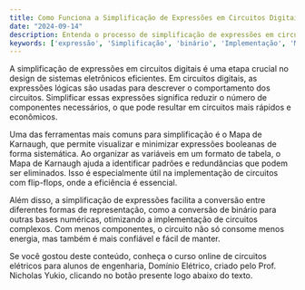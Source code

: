 ```yaml
---
title: Como Funciona a Simplificação de Expressões em Circuitos Digitais?
date: "2024-09-14"
description: Entenda o processo de simplificação de expressões em circuitos digitais e sua importância na engenharia.
keywords: ['expressão', 'Simplificação', 'binário', 'Implementação', 'Mapa']
---
```


A simplificação de expressões em circuitos digitais é uma etapa crucial no design de sistemas eletrônicos eficientes. Em circuitos digitais, as expressões lógicas são usadas para descrever o comportamento dos circuitos. Simplificar essas expressões significa reduzir o número de componentes necessários, o que pode resultar em circuitos mais rápidos e econômicos.

Uma das ferramentas mais comuns para simplificação é o Mapa de Karnaugh, que permite visualizar e minimizar expressões booleanas de forma sistemática. Ao organizar as variáveis em um formato de tabela, o Mapa de Karnaugh ajuda a identificar padrões e redundâncias que podem ser eliminados. Isso é especialmente útil na implementação de circuitos com flip-flops, onde a eficiência é essencial.

Além disso, a simplificação de expressões facilita a conversão entre diferentes formas de representação, como a conversão de binário para outras bases numéricas, otimizando a implementação de circuitos complexos. Com menos componentes, o circuito não só consome menos energia, mas também é mais confiável e fácil de manter.

Se você gostou deste conteúdo, conheça o curso online de circuitos elétricos para alunos de engenharia, Domínio Elétrico, criado pelo Prof. Nicholas Yukio, clicando no botão presente logo abaixo do texto.